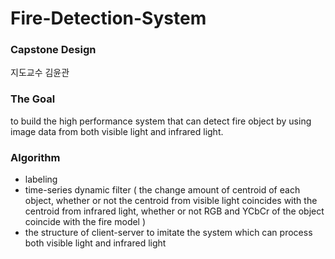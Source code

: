 # Fire-Detection-System

### Capstone Design
지도교수 김윤관




### The Goal
to build the high performance system that can detect fire object by using image data from both visible light and infrared light. 

### Algorithm
* labeling 
* time-series dynamic filter ( the change amount of centroid of each object, whether or not the centroid from visible light coincides with the centroid from infrared light, whether or not RGB and YCbCr of the object coincide with the fire model ) 
* the structure of client-server to imitate the system which can process both visible light and infrared light

